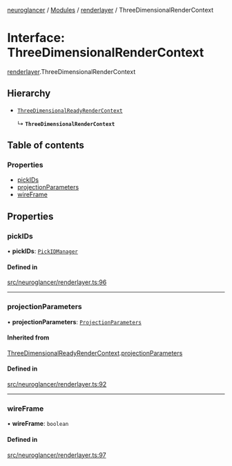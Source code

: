 [neuroglancer](../README.md) / [Modules](../modules.md) / [renderlayer](../modules/renderlayer.md) / ThreeDimensionalRenderContext

# Interface: ThreeDimensionalRenderContext

[renderlayer](../modules/renderlayer.md).ThreeDimensionalRenderContext

## Hierarchy

- [`ThreeDimensionalReadyRenderContext`](renderlayer.ThreeDimensionalReadyRenderContext.md)

  ↳ **`ThreeDimensionalRenderContext`**

## Table of contents

### Properties

- [pickIDs](renderlayer.ThreeDimensionalRenderContext.md#pickids)
- [projectionParameters](renderlayer.ThreeDimensionalRenderContext.md#projectionparameters)
- [wireFrame](renderlayer.ThreeDimensionalRenderContext.md#wireframe)

## Properties

### pickIDs

• **pickIDs**: [`PickIDManager`](../classes/object_picking.PickIDManager.md)

#### Defined in

[src/neuroglancer/renderlayer.ts:96](https://github.com/ActiveBrainAtlas2/neuroglancer/blob/8fef58ad/src/neuroglancer/renderlayer.ts#L96)

___

### projectionParameters

• **projectionParameters**: [`ProjectionParameters`](../classes/projection_parameters.ProjectionParameters.md)

#### Inherited from

[ThreeDimensionalReadyRenderContext](renderlayer.ThreeDimensionalReadyRenderContext.md).[projectionParameters](renderlayer.ThreeDimensionalReadyRenderContext.md#projectionparameters)

#### Defined in

[src/neuroglancer/renderlayer.ts:92](https://github.com/ActiveBrainAtlas2/neuroglancer/blob/8fef58ad/src/neuroglancer/renderlayer.ts#L92)

___

### wireFrame

• **wireFrame**: `boolean`

#### Defined in

[src/neuroglancer/renderlayer.ts:97](https://github.com/ActiveBrainAtlas2/neuroglancer/blob/8fef58ad/src/neuroglancer/renderlayer.ts#L97)
